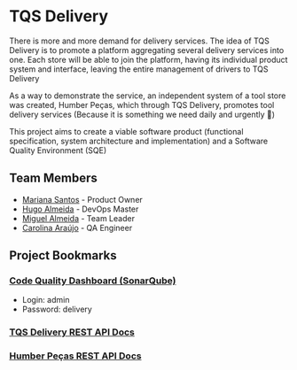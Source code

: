 # TQS Delivery

There is more and more demand for delivery services. The idea of TQS Delivery is to promote a platform aggregating several delivery services into one. Each store will be able to join the platform, having its individual product system and interface, leaving the entire management of drivers to TQS Delivery

As a way to demonstrate the service, an independent system of a tool store was created, Humber Peças, which through TQS Delivery, promotes tool delivery services (Because it is something we need daily and urgently 🤪)

This project aims to create a viable software product (functional specification, system architecture and implementation) and a Software Quality Environment (SQE)

## Team Members
* [Mariana Santos](https://github.com/marianasps) - Product Owner
* [Hugo Almeida](https://github.com/hugofpaiva) - DevOps Master
* [Miguel Almeida](https://github.com/Miguel17297) - Team Leader
* [Carolina Araújo](https://github.com/carolinaaraujo00) - QA Engineer

## Project Bookmarks

### [**Code Quality Dashboard (SonarQube)**](http://34.89.70.141:9000/) 

- Login: admin
- Password: delivery

### [**TQS Delivery REST API Docs**](http://35.246.29.122:8081/swagger-ui/index.html) 

### [**Humber Peças REST API Docs**](http://35.246.29.122:8081/swagger-ui/index.html) 
